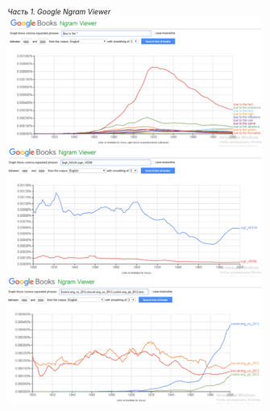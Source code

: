 *Часть 1. Google Ngram Viewer*
![Image alt](https://github.com/AnastasiaAgapova/hw6/blob/master/1.png)
![Image alt](https://github.com/AnastasiaAgapova/hw6/blob/master/2.png)
![Image alt](https://github.com/AnastasiaAgapova/hw6/blob/master/3.png)
